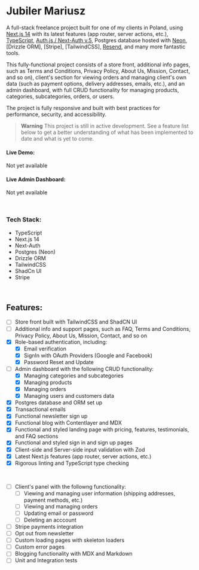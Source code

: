 # Jubiler Mariusz

A full-stack freelance project built for one of my clients in Poland, using [Next.js 14](https://nextjs.org/) with its latest features (app router, server actions, etc.), [TypeScript](https://www.typescriptlang.org/), [Auth.js / Next-Auth v.5](https://authjs.dev/), Postgres database hosted with [Neon](), [Drizzle ORM], [Stripe], [TailwindCSS], [Resend](), and many more fantastic tools.

This fully-functional project consists of a store front, additional info pages, such as Terms and Conditions, Privacy Policy, About Us, Mission, Contact, and so on), client's section for viewing orders and managing client's own data (such as payment options, delivery addresses, emails, etc.), and an admin dashboard, with full CRUD functionality for managing products, categories, subcategories, orders, or users.

The project is fully responsive and built with best practices for performance, security, and accessibility.

> **Warning**
> This project is still in active development. See a feature list below to get a better understanding of what has been implemented to date and what is yet to come.

#### Live Demo:

Not yet available

#### Live Admin Dashboard:

Not yet available

<br />

### Tech Stack:

- TypeScript
- Next.js 14
- Next-Auth
- Postgres (Neon)
- Drizzle ORM
- TailwindCSS
- ShadCn UI
- Stripe

<br />

## Features:

- [ ] Store front built with TailwindCSS and ShadCN UI
- [ ] Additional info and support pages, such as FAQ, Terms and Conditions, Privacy Policy, About Us, Mission, Contact, and so on
- [x] Role-based authentication, including:
  - [x] Email verification
  - [x] SignIn with OAuth Providers (Google and Facebook)
  - [x] Password Reset and Update
- [ ] Admin dashboard with the following CRUD functionality:
  - [x] Managing categories and subcategories
  - [x] Managing products
  - [x] Managing orders
  - [x] Managing users and customers data
- [x] Postgres database and ORM set up
- [x] Transactional emails
- [x] Functional newsletter sign up
- [x] Functional blog with Contentlayer and MDX
- [x] Functional and styled landing page with pricing, features, testimonials, and FAQ sections
- [x] Functional and styled sign in and sign up pages
- [x] Client-side and Server-side input validation with Zod
- [x] Latest Next.js features (app router, server actions, etc.)
- [x] Rigorous linting and TypeScript type checking

<br />

- [ ] Client's panel with the followng functionality:
  - [ ] Viewing and managing user information (shipping addresses, payment methods, etc.)
  - [ ] Viewing and managing orders
  - [ ] Updating email or password
  - [ ] Deleting an acccount
- [ ] Stripe payments integration
- [ ] Opt out from newsletter
- [ ] Custom loading pages with skeleton loaders
- [ ] Custom error pages
- [ ] Blogging functionality with MDX and Markdown
- [ ] Unit and Integration tests

